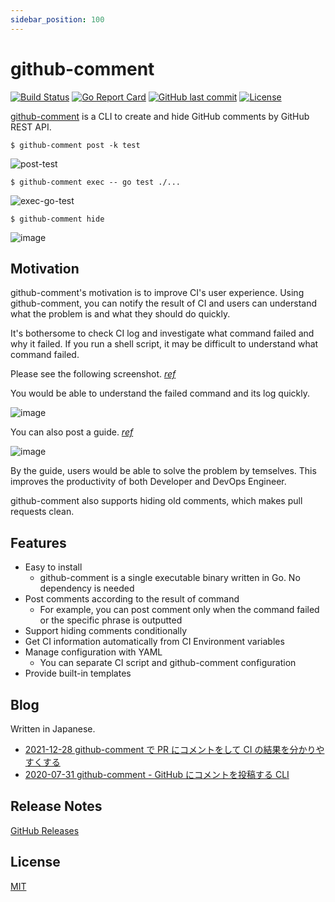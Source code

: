 ```yaml
---
sidebar_position: 100
---
```


# github-comment

[![Build Status](https://cloud.drone.io/api/badges/suzuki-shunsuke/github-comment/status.svg)](https://cloud.drone.io/suzuki-shunsuke/github-comment)
[![Go Report Card](https://goreportcard.com/badge/github.com/suzuki-shunsuke/github-comment)](https://goreportcard.com/report/github.com/suzuki-shunsuke/github-comment)
[![GitHub last commit](https://img.shields.io/github/last-commit/suzuki-shunsuke/github-comment.svg)](https://github.com/suzuki-shunsuke/github-comment)
[![License](http://img.shields.io/badge/license-mit-blue.svg?style=flat-square)](https://raw.githubusercontent.com/suzuki-shunsuke/github-comment/main/LICENSE)

[github-comment](https://github.com/suzuki-shunsuke/github-comment) is a CLI to create and hide GitHub comments by GitHub REST API.

```console
$ github-comment post -k test
```

![post-test](https://cdn.jsdelivr.net/gh/suzuki-shunsuke/artifact@master/github-comment/post-test.png)

```console
$ github-comment exec -- go test ./...
```

![exec-go-test](https://cdn.jsdelivr.net/gh/suzuki-shunsuke/artifact@master/github-comment/exec-go-test.png)

```console
$ github-comment hide
```

![image](https://user-images.githubusercontent.com/13323303/161659056-998b566d-f5c4-4f7e-8a60-0191d6543763.png)

## Motivation

github-comment's motivation is to improve CI's user experience.
Using github-comment, you can notify the result of CI and
users can understand what the problem is and what they should do quickly.

It's bothersome to check CI log and investigate what command failed and why it failed.
If you run a shell script, it may be difficult to understand what command failed.

Please see the following screenshot. _[ref](https://github.com/suzuki-shunsuke/github-action-validate-envoy-proxy)_

You would be able to understand the failed command and its log quickly.

![image](https://user-images.githubusercontent.com/13323303/146356131-27d9ae75-1c61-4ec0-9f1f-f4f6f15b6b05.png)

You can also post a guide. _[ref](https://suzuki-shunsuke.github.io/tfaction/docs/feature/follow-up-pr)_

![image](https://user-images.githubusercontent.com/13323303/161662650-264959f8-fee7-46fb-bf9b-865b25ba70f9.png)

By the guide, users would be able to solve the problem by temselves.
This improves the productivity of both Developer and DevOps Engineer.

github-comment also supports hiding old comments, which makes pull requests clean.

## Features

* Easy to install
  * github-comment is a single executable binary written in Go. No dependency is needed
* Post comments according to the result of command
  * For example, you can post comment only when the command failed or the specific phrase is outputted
* Support hiding comments conditionally
* Get CI information automatically from CI Environment variables
* Manage configuration with YAML
  * You can separate CI script and github-comment configuration
* Provide built-in templates

## Blog

Written in Japanese. 

* [2021-12-28 github-comment で PR にコメントをして CI の結果を分かりやすくする](https://zenn.dev/shunsuke_suzuki/articles/improve-cicd-with-github-comment)
* [2020-07-31 github-comment - GitHub にコメントを投稿する CLI](https://techblog.szksh.cloud/github-comment/)

## Release Notes

[GitHub Releases](https://github.com/suzuki-shunsuke/github-comment/releases)

## License

[MIT](https://github.com/suzuki-shunsuke/github-comment/blob/main/LICENSE)

